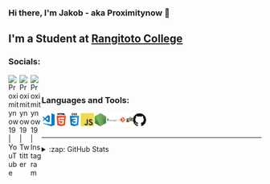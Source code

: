 ### Hi there, I'm Jakob - aka Proximitynow 👋

## I'm a Student at [Rangitoto College](rangitoto.school.nz)

### Socials:

[<img align="left" alt="Proximitynow19 | YouTube" width="22px" src="https://cdn.jsdelivr.net/npm/simple-icons@v3/icons/youtube.svg" />](https://www.youtube.com/channel/UCk69c_PXxwI_r4fW55uSDrg)
[<img align="left" alt="Proximitynow19 | Twtitter" width="22px" src="https://cdn.jsdelivr.net/npm/simple-icons@v3/icons/twitter.svg" />](https://twitter.com/JakobDeGuzman)
[<img align="left" alt="Proximitynow19 | Instagram" width="22px" src="https://cdn.jsdelivr.net/npm/simple-icons@v3/icons/instagram.svg" />](https://instagram.com/jakob.deguzman)

<br />

### Languages and Tools:

<img align="left" alt="Visual Studio Code" width="26px" src="https://raw.githubusercontent.com/github/explore/80688e429a7d4ef2fca1e82350fe8e3517d3494d/topics/visual-studio-code/visual-studio-code.png" />
<img align="left" alt="HTML5" width="26px" src="https://raw.githubusercontent.com/github/explore/80688e429a7d4ef2fca1e82350fe8e3517d3494d/topics/html/html.png" />
<img align="left" alt="CSS3" width="26px" src="https://raw.githubusercontent.com/github/explore/80688e429a7d4ef2fca1e82350fe8e3517d3494d/topics/css/css.png" />
<img align="left" alt="JavaScript" width="26px" src="https://raw.githubusercontent.com/github/explore/80688e429a7d4ef2fca1e82350fe8e3517d3494d/topics/javascript/javascript.png" />
<img align="left" alt="Node.js" width="26px" src="https://raw.githubusercontent.com/github/explore/80688e429a7d4ef2fca1e82350fe8e3517d3494d/topics/nodejs/nodejs.png" />
<img align="left" alt="MongoDB" width="26px" src="https://raw.githubusercontent.com/github/explore/80688e429a7d4ef2fca1e82350fe8e3517d3494d/topics/mongodb/mongodb.png" />
<img align="left" alt="Git" width="26px" src="https://raw.githubusercontent.com/github/explore/80688e429a7d4ef2fca1e82350fe8e3517d3494d/topics/git/git.png" />
<img align="left" alt="GitHub" width="26px" src="https://raw.githubusercontent.com/github/explore/78df643247d429f6cc873026c0622819ad797942/topics/github/github.png" />

<br />
<br />

---

<details>
  <summary>:zap: GitHub Stats</summary>

  <img align="left" alt="Jakob de Guzman's GitHub Stats" src="https://github-readme-stats.codestackr.vercel.app/api?username=Proximitynow19&show_icons=true&hide_border=true" />

</details>
